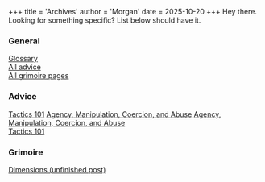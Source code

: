 +++
title = 'Archives'
author = 'Morgan'
date = 2025-10-20
+++
Hey there. Looking for something specific? List below should have it.

### General
[Glossary](/glossary)\
[All advice](/advice)\
[All grimoire pages](/grimoire)

### Advice 
[Tactics 101](/advice/tactics-101.md)
[Agency, Manipulation, Coercion, and Abuse](/advice/agency.md)
[Agency, Manipulation, Coercion, and Abuse](/advice/agency)\
[Tactics 101](/advice/tactics)

### Grimoire
[Dimensions (unfinished post)](/grimoire/dimensions)
